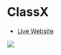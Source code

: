# ClassX

- <a href="https://soilshubham.github.io/ClassX/#/" target="_blank">Live Website</a>
<img src="https://user-images.githubusercontent.com/54865101/128933729-56ef5094-d8be-4b21-8bf5-4944a158272e.png" />
